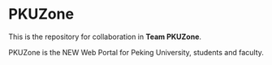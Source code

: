 # PKUZone

This is the repository for collaboration in __Team PKUZone__.

PKUZone is the NEW Web Portal for Peking University, students and faculty.
